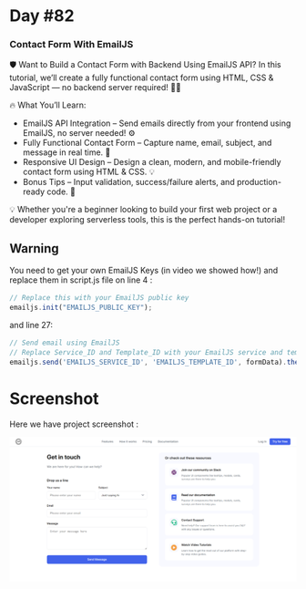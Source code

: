 # Day #82

### Contact Form With EmailJS
🛡️ Want to Build a Contact Form with Backend Using EmailJS API? In this tutorial, we’ll create a fully functional contact form using HTML, CSS & JavaScript — no backend server required! 💬📧

🔥 What You’ll Learn:

* EmailJS API Integration – Send emails directly from your frontend using EmailJS, no server needed! ⚙️ 
* Fully Functional Contact Form – Capture name, email, subject, and message in real time. 📩 
* Responsive UI Design – Design a clean, modern, and mobile-friendly contact form using HTML & CSS. 💡 
* Bonus Tips – Input validation, success/failure alerts, and production-ready code. 💪 

💡 Whether you're a beginner looking to build your first web project or a developer exploring serverless tools, this is the perfect hands-on tutorial!

## Warning
You need to get your own EmailJS Keys (in video we showed how!) and replace them in script.js file on line 4 :

```javascript
// Replace this with your EmailJS public key
emailjs.init("EMAILJS_PUBLIC_KEY");
```
and line 27:
```javascript
// Send email using EmailJS
// Replace Service_ID and Template_ID with your EmailJS service and template IDs
emailjs.send('EMAILJS_SERVICE_ID', 'EMAILJS_TEMPLATE_ID', formData).then(function (response) {
```

# Screenshot
Here we have project screenshot :

![screenshot](screenshot.png)